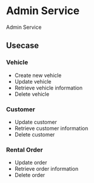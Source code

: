# Admin Service

Admin Service

## Usecase

### Vehicle

- Create new vehicle
- Update vehicle
- Retrieve vehicle information
- Delete vehicle

### Customer

- Update customer
- Retrieve customer information
- Delete customer

### Rental Order

- Update order
- Retrieve order information
- Delete order
